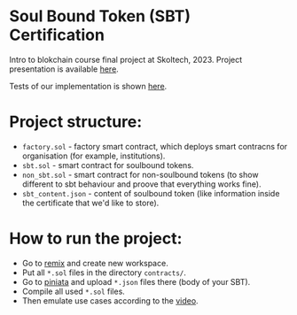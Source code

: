 # Soul Bound Token (SBT) Certification
Intro to blokchain course final project at Skoltech, 2023.
Project presentation is available [here](https://docs.google.com/presentation/d/1X6dpyW0HeA-SIlquT45p1n_6wD9WMzO8FsND4YKSvC0/edit#slide=id.p).   

Tests of our implementation is shown [here](https://youtu.be/kFxcmHqjVS4).
# Project structure:
* ```factory.sol``` - factory smart contract, which deploys smart contracns for organisation (for example, institutions).
* ```sbt.sol``` - smart contract for soulbound tokens.
* ```non_sbt.sol``` - smart contract for non-soulbound tokens (to show different to sbt behaviour and proove that everything works fine).
* ```sbt_content.json``` - content of soulbound token (like information inside the certificate that we'd like to store).

# How to run the project:
* Go to [remix](https://remix.ethereum.org/) and create new workspace.
* Put all ```*.sol``` files in the directory ```contracts/```.
* Go to [piniata](https://app.pinata.cloud/pinmanager) and upload ```*.json``` files there (body of your SBT).
* Compile all used ```*.sol``` files.
* Then emulate use cases according to the [video](https://youtu.be/kFxcmHqjVS4).

